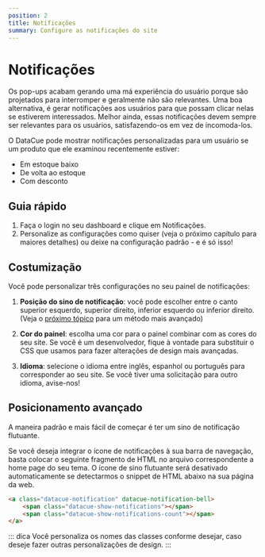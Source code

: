 ```yaml
---
position: 2
title: Notificações
summary: Configure as notificações do site
---
```


# Notificações

Os pop-ups acabam gerando uma má experiência do usuário porque são projetados para interromper e geralmente não são relevantes. Uma boa alternativa, é gerar notificações aos usuários para que possam clicar nelas se estiverem interessados. Melhor ainda, essas notificações devem sempre ser relevantes para os usuários, satisfazendo-os em vez de incomoda-los.

O DataCue pode mostrar notificações personalizadas para um usuário se um produto que ele examinou recentemente estiver:

- Em estoque baixo
- De volta ao estoque
- Com desconto

## Guia rápido

1. Faça o login no seu dashboard e clique em Notificações.
2. Personalize as configurações como quiser (veja o próximo capítulo para maiores detalhes) ou deixe na configuração padrão - e é só isso!

## Costumização

Você pode personalizar três configurações no seu painel de notificações:

1. **Posição do sino de notificação**: você pode escolher entre o canto superior esquerdo, superior direito, inferior esquerdo ou inferior direito. (Veja o [próximo tópico](#advanced-positioning) para um método mais avançado)

2. **Cor do painel**: escolha uma cor para o painel combinar com as cores do seu site. Se você é um desenvolvedor, fique à vontade para substituir o CSS que usamos para fazer alterações de design mais avançadas.

3. **Idioma**: selecione o idioma entre inglês, espanhol ou português para corresponder ao seu site. Se você tiver uma solicitação para outro idioma, avise-nos!

## Posicionamento avançado

A maneira padrão e mais fácil de começar é ter um sino de notificação flutuante.

Se você deseja integrar o ícone de notificações à sua barra de navegação, basta colocar o seguinte fragmento de HTML no arquivo correspondente a home page do seu tema. O ícone de sino flutuante será desativado automaticamente se detectarmos o snippet de HTML abaixo na sua página da web.

``` html
<a class="datacue-notification" datacue-notification-bell>
    <span class="datacue-show-notifications"></span>
    <span class="datacue-show-notifications-count"></span>
</a>
```

::: dica
Você personaliza os nomes das classes conforme desejar, caso deseje fazer outras personalizações de design.
:::
